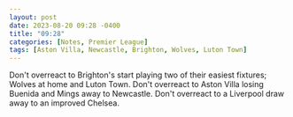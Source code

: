 ```yaml
---
layout: post
date: 2023-08-20 09:28 -0400
title: "09:28"
categories: [Notes, Premier League]
tags: [Aston Villa, Newcastle, Brighton, Wolves, Luton Town]
---
```


Don't overreact to Brighton's start playing two of their easiest fixtures; Wolves at home and Luton Town. Don't overreact to Aston Villa losing Buenida and Mings away to Newcastle. Don't overreact to a Liverpool draw away to an improved Chelsea.


